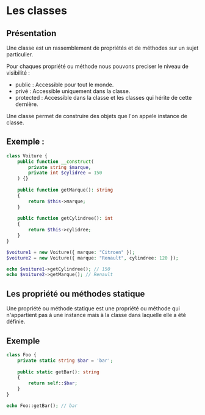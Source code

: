 # Les classes

## Présentation
Une classe est un rassemblement de propriétés et de méthodes sur un sujet particulier.

Pour chaques propriété ou méthode nous pouvons preciser le niveau de visibilité :
 - public : Accessible pour tout le monde.
 - privé : Accessible uniquement dans la classe.
 - protected : Accessible dans la classe et les classes qui hérite de cette dernière.

Une classe permet de construire des objets que l'on appele instance de classe.

## Exemple :

```php
class Voiture {
    public function __construct(
        private string $marque,
        private int $cylidree = 150
    ) {}
    
    public function getMarque(): string
    {
        return $this->marque;
    }
    
    public function getCylindree(): int
    {
        return $this->cylidree;
    }
}

$voiture1 = new Voiture({ marque: "Citroen" });
$voiture2 = new Voiture({ marque: "Renault", cylindree: 120 });

echo $voiture1->getCylindree(); // 150
echo $voiture2->getMarque(); // Renault
```

## Les propriété ou méthodes statique

Une propriété ou méthode statique est une propriété ou méthode qui 
n'appartient pas à une instance mais à la classe dans laquelle elle a 
été définie.

## Exemple

```php
class Foo {
    private static string $bar = 'bar';
    
    public static getBar(): string
    {
        return self::$bar;
    }
}

echo Foo::getBar(); // bar
```
    